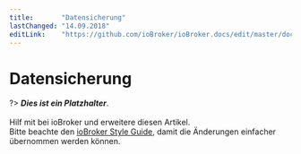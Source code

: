 ```yaml
---
title:       "Datensicherung"
lastChanged: "14.09.2018"
editLink:    "https://github.com/ioBroker/ioBroker.docs/edit/master/docs/config/backup.md"
---
```


# Datensicherung

?> ***Dies ist ein Platzhalter***.
   <br><br>
   Hilf mit bei ioBroker und erweitere diesen Artikel.  
   Bitte beachte den [ioBroker Style Guide](community/styleguidedoc), 
   damit die Änderungen einfacher übernommen werden können.
